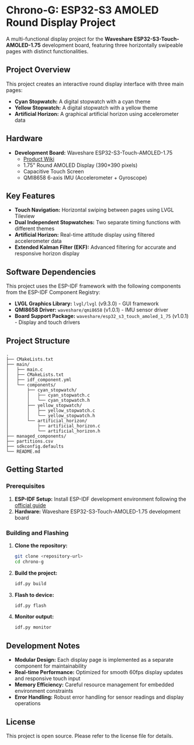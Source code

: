 # Chrono-G: ESP32-S3 AMOLED Round Display Project

A multi-functional display project for the **Waveshare ESP32-S3-Touch-AMOLED-1.75** development board, featuring three horizontally swipeable pages with distinct functionalities.

## Project Overview

This project creates an interactive round display interface with three main pages:

- **Cyan Stopwatch:** A digital stopwatch with a cyan theme
- **Yellow Stopwatch:** A digital stopwatch with a yellow theme  
- **Artificial Horizon:** A graphical artificial horizon using accelerometer data

## Hardware

- **Development Board:** Waveshare ESP32-S3-Touch-AMOLED-1.75
  - [Product Wiki](https://www.waveshare.com/wiki/ESP32-S3-Touch-AMOLED-1.75)
  - 1.75" Round AMOLED Display (390×390 pixels)
  - Capacitive Touch Screen
  - QMI8658 6-axis IMU (Accelerometer + Gyroscope)

## Key Features

- **Touch Navigation:** Horizontal swiping between pages using LVGL Tileview
- **Dual Independent Stopwatches:** Two separate timing functions with different themes
- **Artificial Horizon:** Real-time attitude display using filtered accelerometer data
- **Extended Kalman Filter (EKF):** Advanced filtering for accurate and responsive horizon display

## Software Dependencies

This project uses the ESP-IDF framework with the following components from the ESP-IDF Component Registry:

- **LVGL Graphics Library:** `lvgl/lvgl` (v9.3.0) - GUI framework
- **QMI8658 Driver:** `waveshare/qmi8658` (v1.0.1) - IMU sensor driver
- **Board Support Package:** `waveshare/esp32_s3_touch_amoled_1_75` (v1.0.1) - Display and touch drivers

## Project Structure

```
.
├── CMakeLists.txt
├── main/
│   ├── main.c
│   ├── CMakeLists.txt
│   ├── idf_component.yml
│   └── components/
│       ├── cyan_stopwatch/
│       │   ├── cyan_stopwatch.c
│       │   └── cyan_stopwatch.h
│       ├── yellow_stopwatch/
│       │   ├── yellow_stopwatch.c
│       │   └── yellow_stopwatch.h
│       └── artificial_horizon/
│           ├── artificial_horizon.c
│           └── artificial_horizon.h
├── managed_components/
├── partitions.csv
├── sdkconfig.defaults
└── README.md
```

## Getting Started

### Prerequisites

1. **ESP-IDF Setup:** Install ESP-IDF development environment following the [official guide](https://docs.espressif.com/projects/esp-idf/en/latest/esp32s3/get-started/index.html)
2. **Hardware:** Waveshare ESP32-S3-Touch-AMOLED-1.75 development board

### Building and Flashing

1. **Clone the repository:**
   ```bash
   git clone <repository-url>
   cd chrono-g
   ```

2. **Build the project:**
   ```bash
   idf.py build
   ```

3. **Flash to device:**
   ```bash
   idf.py flash
   ```

4. **Monitor output:**
   ```bash
   idf.py monitor
   ```

## Development Notes

- **Modular Design:** Each display page is implemented as a separate component for maintainability
- **Real-time Performance:** Optimized for smooth 60fps display updates and responsive touch input
- **Memory Efficiency:** Careful resource management for embedded environment constraints
- **Error Handling:** Robust error handling for sensor readings and display operations

## License

This project is open source. Please refer to the license file for details.
